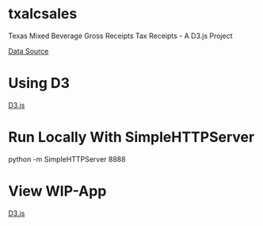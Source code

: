 # txalcsales
Texas Mixed Beverage Gross Receipts Tax Receipts - A D3.js Project

[Data Source](http://comptroller.texas.gov/taxinfo/taxfiles.html)

# Using D3
[D3.js](https://github.com/mbostock/d3/wiki)

# Run Locally With SimpleHTTPServer
python -m SimpleHTTPServer 8888

# View WIP-App
[D3.js](http://d3.martinezgabriel.com)
